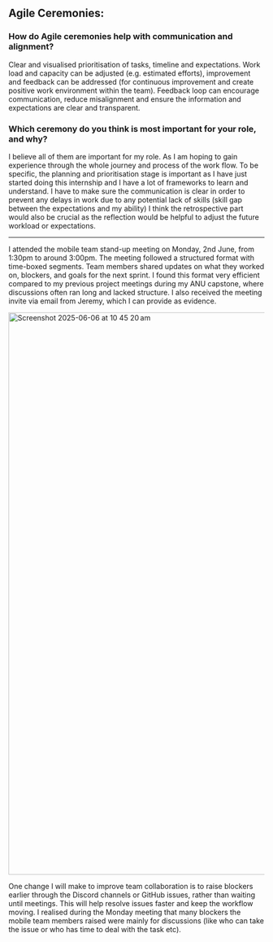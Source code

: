 ## Agile Ceremonies:

### How do Agile ceremonies help with communication and alignment?
Clear and visualised prioritisation of tasks, timeline and expectations.
Work load and capacity can be adjusted (e.g. estimated efforts), improvement and feedback can be addressed (for continuous improvement and create positive work environment within the team).
Feedback loop can encourage communication, reduce misalignment and ensure the information and expectations are clear and transparent. 

### Which ceremony do you think is most important for your role, and why?
I believe all of them are important for my role. As I am hoping to gain experience through the whole journey and process of the work flow. To be specific, 
the planning and prioritisation stage is important as I have just started doing this internship and I have a lot of frameworks to learn and understand. 
I have to make sure the communication is clear in order to prevent any delays in work due to any potential lack of skills (skill gap between the expectations and my ability)
I think the retrospective part would also be crucial as the reflection would be helpful to adjust the future workload or expectations.

----------
I attended the mobile team stand-up meeting on Monday, 2nd June, from 1:30pm to around 3:00pm. The meeting followed a structured format with time-boxed segments. Team members shared updates on what they worked on, blockers, and goals for the next sprint. I found this format very efficient compared to my previous project meetings during my ANU capstone, where discussions often ran long and lacked structure. I also received the meeting invite via email from Jeremy, which I can provide as evidence.

<img width="1106" alt="Screenshot 2025-06-06 at 10 45 20 am" src="https://github.com/user-attachments/assets/6a7ce16d-99ab-440b-9c36-a4f50d81f705" />

One change I will make to improve team collaboration is to raise blockers earlier through the Discord channels or GitHub issues, rather than waiting until meetings. This will help resolve issues faster and keep the workflow moving. I realised during the Monday meeting that many blockers the mobile team members raised were mainly for discussions (like who can take the issue or who has time to deal with the task etc).
